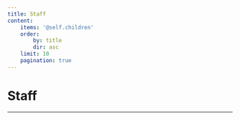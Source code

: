 ```yaml
---
title: Staff
content:
    items: '@self.children'
    order:
        by: title
        dir: asc
    limit: 10
    pagination: true
---
```


# Staff

***